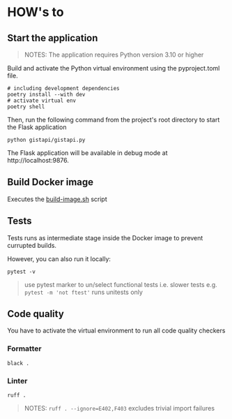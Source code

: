 # HOW's to

## Start the application

> NOTES: The application requires Python version 3.10 or higher

Build and activate the Python virtual environment using the pyproject.toml file.

```shell
# including development dependencies
poetry install --with dev
# activate virtual env
poetry shell
```

Then, run the following command from the project's root directory to start the Flask application

```shell
python gistapi/gistapi.py
```

The Flask application will be available in debug mode at http://localhost:9876.


## Build Docker image

Executes the [build-image.sh](./build/build-image.sh) script


## Tests

Tests runs as intermediate stage inside the Docker image to prevent currupted builds.

However, you can also run it locally:

```shell
pytest -v
```

> use pytest marker to un/select functional tests i.e. slower tests
> e.g. `pytest -m 'not ftest'` runs unitests only


## Code quality

You have to activate the virtual environment to run all code quality checkers

### Formatter

```shell
black .
```

### Linter

```shell
ruff .
```

> NOTES: `ruff . --ignore=E402,F403` excludes trivial import failures
